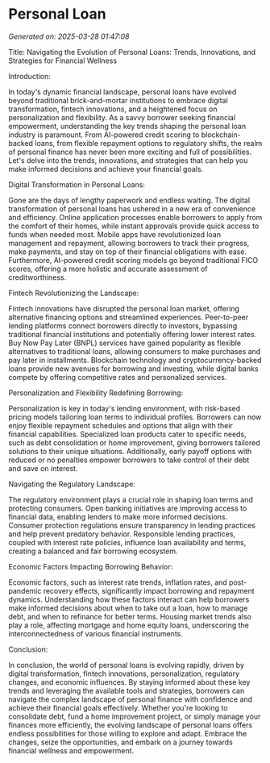 # Personal Loan

*Generated on: 2025-03-28 01:47:08*

Title: Navigating the Evolution of Personal Loans: Trends, Innovations, and Strategies for Financial Wellness

Introduction:

In today's dynamic financial landscape, personal loans have evolved beyond traditional brick-and-mortar institutions to embrace digital transformation, fintech innovations, and a heightened focus on personalization and flexibility. As a savvy borrower seeking financial empowerment, understanding the key trends shaping the personal loan industry is paramount. From AI-powered credit scoring to blockchain-backed loans, from flexible repayment options to regulatory shifts, the realm of personal finance has never been more exciting and full of possibilities. Let's delve into the trends, innovations, and strategies that can help you make informed decisions and achieve your financial goals.

Digital Transformation in Personal Loans:

Gone are the days of lengthy paperwork and endless waiting. The digital transformation of personal loans has ushered in a new era of convenience and efficiency. Online application processes enable borrowers to apply from the comfort of their homes, while instant approvals provide quick access to funds when needed most. Mobile apps have revolutionized loan management and repayment, allowing borrowers to track their progress, make payments, and stay on top of their financial obligations with ease. Furthermore, AI-powered credit scoring models go beyond traditional FICO scores, offering a more holistic and accurate assessment of creditworthiness.

Fintech Revolutionizing the Landscape:

Fintech innovations have disrupted the personal loan market, offering alternative financing options and streamlined experiences. Peer-to-peer lending platforms connect borrowers directly to investors, bypassing traditional financial institutions and potentially offering lower interest rates. Buy Now Pay Later (BNPL) services have gained popularity as flexible alternatives to traditional loans, allowing consumers to make purchases and pay later in installments. Blockchain technology and cryptocurrency-backed loans provide new avenues for borrowing and investing, while digital banks compete by offering competitive rates and personalized services.

Personalization and Flexibility Redefining Borrowing:

Personalization is key in today's lending environment, with risk-based pricing models tailoring loan terms to individual profiles. Borrowers can now enjoy flexible repayment schedules and options that align with their financial capabilities. Specialized loan products cater to specific needs, such as debt consolidation or home improvement, giving borrowers tailored solutions to their unique situations. Additionally, early payoff options with reduced or no penalties empower borrowers to take control of their debt and save on interest.

Navigating the Regulatory Landscape:

The regulatory environment plays a crucial role in shaping loan terms and protecting consumers. Open banking initiatives are improving access to financial data, enabling lenders to make more informed decisions. Consumer protection regulations ensure transparency in lending practices and help prevent predatory behavior. Responsible lending practices, coupled with interest rate policies, influence loan availability and terms, creating a balanced and fair borrowing ecosystem.

Economic Factors Impacting Borrowing Behavior:

Economic factors, such as interest rate trends, inflation rates, and post-pandemic recovery effects, significantly impact borrowing and repayment dynamics. Understanding how these factors interact can help borrowers make informed decisions about when to take out a loan, how to manage debt, and when to refinance for better terms. Housing market trends also play a role, affecting mortgage and home equity loans, underscoring the interconnectedness of various financial instruments.

Conclusion:

In conclusion, the world of personal loans is evolving rapidly, driven by digital transformation, fintech innovations, personalization, regulatory changes, and economic influences. By staying informed about these key trends and leveraging the available tools and strategies, borrowers can navigate the complex landscape of personal finance with confidence and achieve their financial goals effectively. Whether you're looking to consolidate debt, fund a home improvement project, or simply manage your finances more efficiently, the evolving landscape of personal loans offers endless possibilities for those willing to explore and adapt. Embrace the changes, seize the opportunities, and embark on a journey towards financial wellness and empowerment.
